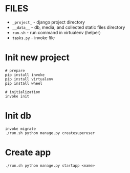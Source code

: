 # FILES

 - `_project_` - django project directory
 - `__data__` - db, media, and collected static files directory
 - `run.sh` - run command in virtualenv (helper)
 - `tasks.py` - invoke file

# Init new project

    # prepare
    pip install invoke
    pip install virtualenv
    pip install wheel

    # initialization
    invoke init


# Init db

    invoke migrate
    ./run.sh python manage.py createsuperuser

# Create app

    ./run.sh python manage.py startapp <name>
